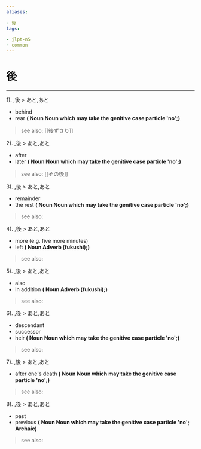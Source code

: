 ```yaml
---
aliases:
    
- 後
tags:
    
- jlpt-n5
- common
---
```


# 後
---
1).
,後 > あと,あと

- behind
- rear
**( Noun Noun which may take the genitive case particle 'no';)**
> see also:  [[後ずさり]]
            
2).
,後 > あと,あと

- after
- later
**( Noun Noun which may take the genitive case particle 'no';)**
> see also:  [[その後]]
            
3).
,後 > あと,あと

- remainder
- the rest
**( Noun Noun which may take the genitive case particle 'no';)**
> see also: 
            
4).
,後 > あと,あと

- more (e.g. five more minutes)
- left
**( Noun Adverb (fukushi);)**
> see also: 
            
5).
,後 > あと,あと

- also
- in addition
**( Noun Adverb (fukushi);)**
> see also: 
            
6).
,後 > あと,あと

- descendant
- successor
- heir
**( Noun Noun which may take the genitive case particle 'no';)**
> see also: 
            
7).
,後 > あと,あと

- after one's death
**( Noun Noun which may take the genitive case particle 'no';)**
> see also: 
            
8).
,後 > あと,あと

- past
- previous
**( Noun Noun which may take the genitive case particle 'no'; Archaic)**
> see also: 
            
